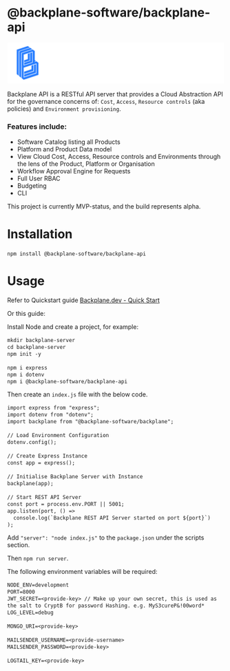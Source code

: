 # @backplane-software/backplane-api

![Backplane Logo](backplane-logo-blue.svg)

Backplane API is a RESTful API server that provides a Cloud Abstraction API for the governance concerns of: `Cost`, `Access`, `Resource controls` (aka policies) and `Environment provisioning`.

### Features include:

- Software Catalog listing all Products
- Platform and Product Data model
- View Cloud Cost, Access, Resource controls and Environments through the lens of the Product, Platform or Organisation
- Workflow Approval Engine for Requests
- Full User RBAC
- Budgeting
- CLI

This project is currently MVP-status, and the build represents alpha.

# Installation

`npm install @backplane-software/backplane-api`

# Usage

Refer to Quickstart guide [Backplane.dev - Quick Start](https://backplane.dev/docs/quick-start)

Or this guide:

Install Node and create a project, for example:

```
mkdir backplane-server
cd backplane-server
npm init -y

npm i express
npm i dotenv
npm i @backplane-software/backplane-api
```

Then create an `index.js` file with the below code.

```
import express from "express";
import dotenv from "dotenv";
import backplane from "@backplane-software/backplane";

// Load Environment Configuration
dotenv.config();

// Create Express Instance
const app = express();

// Initialise Backplane Server with Instance
backplane(app);

// Start REST API Server
const port = process.env.PORT || 5001;
app.listen(port, () =>
  console.log(`Backplane REST API Server started on port ${port}`)
);
```

Add `"server": "node index.js"` to the `package.json` under the scripts section.

Then `npm run server`.

The following environment variables will be required:

```
NODE_ENV=development
PORT=8000
JWT_SECRET=<provide-key> // Make up your own secret, this is used as the salt to CryptB for password Hashing. e.g. MyS3cureP&!00word*
LOG_LEVEL=debug

MONGO_URI=<provide-key>

MAILSENDER_USERNAME=<provide-username>
MAILSENDER_PASSWORD=<provide-key>

LOGTAIL_KEY=<provide-key>
```
